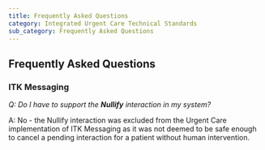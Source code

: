 ```yaml
---
title: Frequently Asked Questions
category: Integrated Urgent Care Technical Standards
sub_category: Frequently Asked Questions
---
```

## Frequently Asked Questions

### ITK Messaging
*Q: Do I have to support the **Nullify** interaction in my system?*

A: No - the Nullify interaction was excluded from the Urgent Care implementation of ITK Messaging as it was not deemed to be safe enough to cancel a pending interaction for a patient without human intervention.
